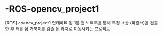 # -ROS-opencv_project1
[ROS] opencv_project1  업데이트 됨 1분 전 노트북을 통해 특정 색상 (파란색)을 검출 한 후 터틀 심 거북이를 검출 된 위치로 이동시키는 프로젝트
